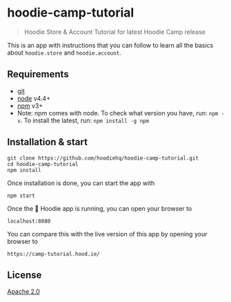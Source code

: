 # hoodie-camp-tutorial

> Hoodie Store & Account Tutorial for latest Hoodie Camp release

This is an app with instructions that you can follow
to learn all the basics about `hoodie.store` and `hoodie.account`.

## Requirements

- [git](http://www.git-scm.com/)
- [node](https://nodejs.org/en/) v4.4+
- [npm](https://www.npmjs.com/) v3+
- Note: npm comes with node. To check what version you have, run: `npm -v`. To install the latest, run: `npm install -g npm`

## Installation & start

```
git clone https://github.com/hoodiehq/hoodie-camp-tutorial.git
cd hoodie-camp-tutorial
npm install
```

Once installation is done, you can start the app with

```
npm start
```

Once the 🐶 Hoodie app is running, you can open your browser to

```
localhost:8080
```

You can compare this with the live version of this app by opening your browser to
```
https://camp-tutorial.hood.ie/
```


## License

[Apache 2.0](http://www.apache.org/licenses/LICENSE-2.0)
